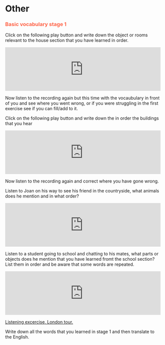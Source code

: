 <h1>Other</h1>

<h3 style="color:tomato;">Basic vocabulary stage 1</h3>

<p>Click on the following play button and write down the object or rooms relevant to the house section that you have learned in order.</p>

<iframe src="https://archive.org/embed/CasaListening" width="500" height="140" frameborder="0" webkitallowfullscreen="true" mozallowfullscreen="true" allowfullscreen></iframe>

<p>Now listen to the recording again but this time with the vocaubulary in front of you and see where you went wrong, or if you were struggling in the first exercise see if you can fill/add to it.</p>

<p>Click on the following play button and write down the in order the buildings that you hear</p>

<iframe src="https://archive.org/embed/CityListening" width="500" height="140" frameborder="0" webkitallowfullscreen="true" mozallowfullscreen="true" allowfullscreen></iframe>

<p>Now listen to the recording again and correct where you have gone wrong.</p>

<p>Listen to Joan on his way to see his friend in the countryside, what animals does he mention and in what order?</p>

<iframe src="https://archive.org/embed/AnimalListening" width="500" height="140" frameborder="0" webkitallowfullscreen="true" mozallowfullscreen="true" allowfullscreen></iframe>

<p>Listen to a student going to school and chatting to his mates, what parts or objects does he mention that you have learned fromt the school section? List them in order and be aware that some words are repeated.</p>

<iframe src="https://archive.org/embed/SchoolListening" width="500" height="140" frameborder="0" webkitallowfullscreen="true" mozallowfullscreen="true" allowfullscreen></iframe>

 
<a href="https://www.youtube.com/watch?v=Oz2Ol1g4m3g" target="_blank">Listening excercise, London tour.</a>

<p>Write down all the words that you learned in stage 1 and then translate to the English.</p>
